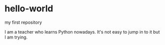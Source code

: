 # hello-world
my first repository

I am a teacher who learns Python nowadays.
It's not easy to jump in to it but I am trying.

